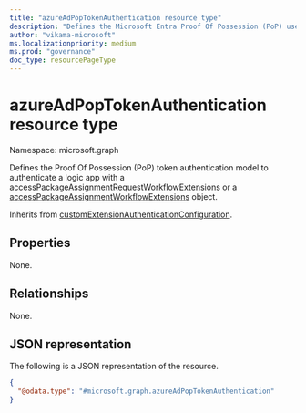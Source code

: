 ```yaml
---
title: "azureAdPopTokenAuthentication resource type"
description: "Defines the Microsoft Entra Proof Of Possession (PoP) used to authenticate with a workflow extension."
author: "vikama-microsoft"
ms.localizationpriority: medium
ms.prod: "governance"
doc_type: resourcePageType
---
```


# azureAdPopTokenAuthentication resource type

Namespace: microsoft.graph


Defines the Proof Of Possession (PoP) token authentication model to authenticate a logic app with a [accessPackageAssignmentRequestWorkflowExtensions](../resources/accessPackageAssignmentRequestWorkflowExtension.md) or a [accessPackageAssignmentWorkflowExtensions](../resources/accessPackageAssignmentWorkflowExtension.md) object.


Inherits from [customExtensionAuthenticationConfiguration](../resources/customextensionauthenticationconfiguration.md).

## Properties

None.

## Relationships

None.


## JSON representation

The following is a JSON representation of the resource.
<!-- {
  "blockType": "resource",
  "baseType": "microsoft.graph.customExtensionAuthenticationConfiguration",
  "@odata.type": "microsoft.graph.azureAdPopTokenAuthentication"
}
-->
``` json
{
  "@odata.type": "#microsoft.graph.azureAdPopTokenAuthentication"
}
```
